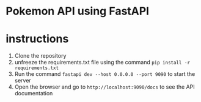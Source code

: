 # Pokemon API using FastAPI

# instructions
1. Clone the repository
2. unfreeze the requirements.txt file using the command `pip install -r requirements.txt`
3. Run the command `fastapi dev --host 0.0.0.0 --port 9090` to start the server
4. Open the browser and go to `http://localhost:9090/docs` to see the API documentation